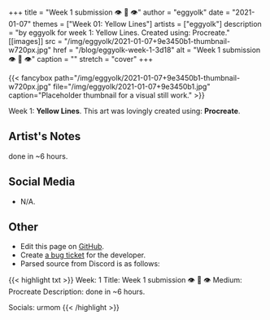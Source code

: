 +++
title =       "Week 1 submission 👁️ 👄 👁️"
author =      "eggyolk"
date =        "2021-01-07"
themes =      ["Week 01: Yellow Lines"]
artists =     ["eggyolk"]
description = "by eggyolk for week 1: Yellow Lines. Created using: Procreate."
[[images]]
      src = "/img/eggyolk/2021-01-07+9e3450b1-thumbnail-w720px.jpg"
      href = "/blog/eggyolk-week-1-3d18"
      alt = "Week 1 submission 👁️ 👄 👁️"
      caption = ""
      stretch = "cover"
+++

{{< fancybox path="/img/eggyolk/2021-01-07+9e3450b1-thumbnail-w720px.jpg" file="/img/eggyolk/2021-01-07+9e3450b1.jpg" caption="Placeholder thumbnail for a visual still work." >}}


Week 1: **Yellow Lines**. This art was lovingly created using: **Procreate**.

## Artist's Notes

done in ~6 hours.

## Social Media

- N/A.

## Other

- Edit this page on [GitHub](https://github.com/teaminkling/web-refresh/edit/main/content/blog/eggyolk-week-1-3d18.md).
- Create [a bug ticket](https://github.com/teaminkling/web-refresh/issues/new?assignees=&labels=bug&template=problem-report.md&title=) for the developer.
- Parsed source from Discord is as follows:

{{< highlight txt >}}
Week: 1
Title: Week 1 submission 👁️ 👄 👁️ 
Medium: Procreate
Description: done in ~6 hours.

Socials: urmom
{{< /highlight >}}